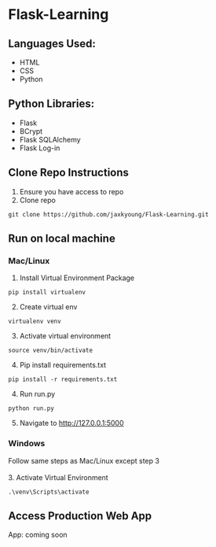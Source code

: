 # Flask-Learning

## Languages Used:
- HTML
- CSS
- Python

## Python Libraries:
- Flask
- BCrypt
- Flask SQLAlchemy
- Flask Log-in

## Clone Repo Instructions
1. Ensure you have access to repo
2. Clone repo
```
git clone https://github.com/jaxkyoung/Flask-Learning.git
```

## Run on local machine
### Mac/Linux
1. Install Virtual Environment Package
```
pip install virtualenv
```
2. Create virtual env
```
virtualenv venv
```
3. Activate virtual environment
```
source venv/bin/activate
```
4. Pip install requirements.txt
```
pip install -r requirements.txt
```
4. Run run.py
```
python run.py
```
5. Navigate to http://127.0.0.1:5000

### Windows
Follow same steps as Mac/Linux except step 3\
\
3. Activate Virtual Environment
```
.\venv\Scripts\activate
```

## Access Production Web App
App: coming soon



